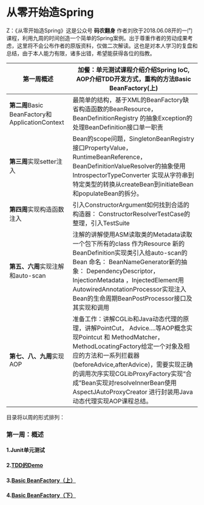 # 从零开始造Spring  

Z：《从零开始造Spring》这是公众号 **码农翻身** 作者刘欣于2018.06.08开的一门课程，利用九周的时间创造一个简单的Spring案例。出于尊重作者的劳动成果考虑，这里将不会公布作者的原版资料，仅做二次解读。这也是对本人学习的复盘和总结，由于本人能力有限，诸多出错，希望能获得各位的指教。   

| **第一周**概述                                  | 加餐：单元测试课程介绍介绍Spring IoC, AOP介绍TDD开发方式，重构的方法Basic BeanFactory(上) |
| ----------------------------------------------- | ------------------------------------------------------------ |
| **第二周**Basic BeanFactory和ApplicationContext | 最简单的结构，基于XML的BeanFactory缺省构造函数的BeanResource，BeanDefinitionRegistry 的抽象Exception的处理BeanDefinition接口单一职责 |
| **第三周**实现setter注入                        | Bean的scope问题，SingletonBeanRegistry接口PropertyValue，RuntimeBeanReference，BeanDefinitionValueResolver的抽象使用IntrospectorTypeConverter 实现从字符串到特定类型的转换从createBean到initiateBean和populateBean的拆分。 |
| **第四周**实现构造函数注入                      | 引入ConstructorArgument如何找到合适的构造器： ConstructorResolverTestCase的整理，引入TestSuite |
| **第五、六周**实现注解和auto-scan               | 注解的讲解使用ASM读取类的Metadata读取一个包下所有的class 作为Resource 新的BeanDefinition实现类引入给auto-scan的Bean 命名： BeanNameGenerator新的抽象： DependencyDescriptor，InjectionMetadata ，InjectedElement用AutowiredAnnotationProcessor实现注入Bean的生命周期BeanPostProcessor接口及其实现和调用 |
| **第七、八、九周**实现AOP                       | 准备工作：讲解CGLib和Java动态代理的原理，讲解PointCut， Advice....等AOP概念实现Pointcut 和 MethodMatcher，MethodLocatingFactory给定一个对象及相应的方法和一系列拦截器(beforeAdvice,afterAdvice)，需要实现正确的调用次序实现CGLibProxyFactory实现“合成”Bean实现对resolveInnerBean使用AspectJAutoProxyCreator 进行封装用Java 动态代理实现AOP课程总结。 |

目录将以周的形式排列：

### 第一周：概述   

#### 1.Junit单元测试   

#### 2.[TDD的Demo](doc/TDDDemo.md)     

#### 3.[Basic BeanFactory（上）](doc/BasicBeanFactoryA.md)  

#### 4.[Basic BeanFactory（下）](doc/BasicBeanFactoryB.md)  



